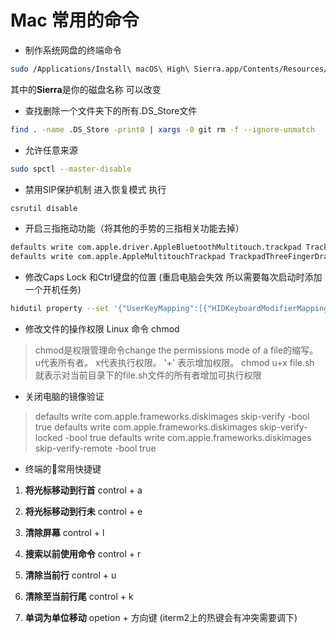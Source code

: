 # Mac 常用的命令

- 制作系统网盘的终端命令

```bash
sudo /Applications/Install\ macOS\ High\ Sierra.app/Contents/Resources/createinstallmedia --volume /Volumes/Sierra --applicationpath /Applications/Install\ macOS\ High\ Sierra.app --nointeraction
```

其中的**Sierra**是你的磁盘名称 可以改变

- 查找删除一个文件夹下的所有.DS_Store文件

```bash
find . -name .DS_Store -print0 | xargs -0 git rm -f --ignore-unmatch
```

- 允许任意来源

```bash
sudo spctl --master-disable
```

- 禁用SIP保护机制 进入恢复模式 执行

```bash
csrutil disable
```

- 开启三指拖动功能（将其他的手势的三指相关功能去掉）

```bash
defaults write com.apple.driver.AppleBluetoothMultitouch.trackpad TrackpadThreeFingerDrag -bool true
defaults write com.apple.AppleMultitouchTrackpad TrackpadThreeFingerDrag -bool true
```

- 修改Caps Lock 和Ctrl键盘的位置 (重启电脑会失效 所以需要每次启动时添加一个开机任务)

```bash
hidutil property --set '{"UserKeyMapping":[{"HIDKeyboardModifierMappingSrc":0x700000039,"HIDKeyboardModifierMappingDst":0x7000000E0},{"HIDKeyboardModifierMappingSrc":0x7000000E0,"HIDKeyboardModifierMappingDst":0x700000039}]}'
```

- 修改文件的操作权限 Linux 命令 chmod

> chmod是权限管理命令change the permissions mode of a file的缩写。
u代表所有者。
x代表执行权限。
'+' 表示增加权限。
chmod u+x file.sh 就表示对当前目录下的file.sh文件的所有者增加可执行权限

- 关闭电脑的镜像验证

> defaults write com.apple.frameworks.diskimages skip-verify -bool true
defaults write com.apple.frameworks.diskimages skip-verify-locked -bool true
defaults write com.apple.frameworks.diskimages skip-verify-remote -bool true

- 终端的常用快捷键

1. **将光标移动到行首** control + a  

2. **将光标移动到行未** control + e

3. **清除屏幕** control + l

4. **搜索以前使用命令** control + r

5. **清除当前行**   control + u

6. **清除至当前行尾**   control + k

7. **单词为单位移动**   opetion + 方向键 (iterm2上的热键会有冲突需要调下)